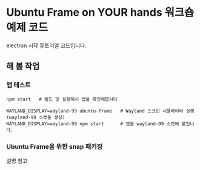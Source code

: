# Ubuntu Frame on YOUR hands 워크숍 예제 코드

electron 시작 튜토리얼 코드입니다.

## 해 볼 작업

### 앱 테스트
```
npm start   # 빌드 및 실행해서 앱을 확인해봅시다

WAYLAND_DISPLAY=wayland-99 ubuntu-frame   # Wayland 스크린 시뮬레이터 실행 (wayland-99 소켓을 생성)
WAYLAND_DISPLAY=wayland-99 npm start      # 앱을 wayland-99 소켓에 붙입니다.
```

### Ubuntu Frame을 위한 snap 패키징
설명 참고
